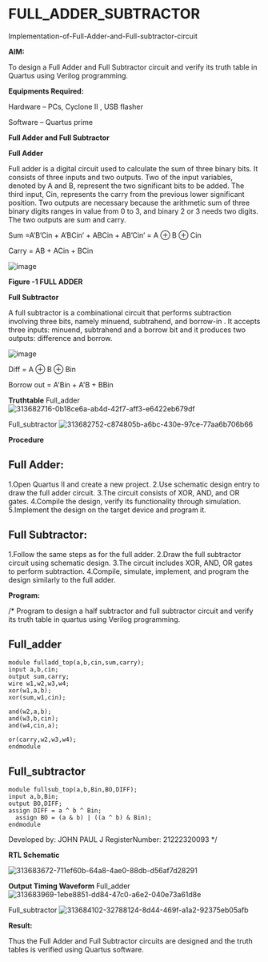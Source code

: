 # FULL_ADDER_SUBTRACTOR

Implementation-of-Full-Adder-and-Full-subtractor-circuit

**AIM:**

To design a Full Adder and Full Subtractor circuit and verify its truth table in Quartus using Verilog programming.

**Equipments Required:**

Hardware – PCs, Cyclone II , USB flasher

Software – Quartus prime

**Full Adder and Full Subtractor**

**Full Adder**

Full adder is a digital circuit used to calculate the sum of three binary bits. It consists of three inputs and two outputs. Two of the input variables, denoted by A and B, represent the two significant bits to be added. The third input, Cin, represents the carry from the previous lower significant position. Two outputs are necessary because the arithmetic sum of three binary digits ranges in value from 0 to 3, and binary 2 or 3 needs two digits. The two outputs are sum and carry.

Sum =A’B’Cin + A’BCin’ + ABCin + AB’Cin’ = A ⊕ B ⊕ Cin 

Carry = AB + ACin + BCin

![image](https://github.com/naavaneetha/FULL_ADDER_SUBTRACTOR/assets/154305477/0f30ba51-5ffb-4198-845f-18e054f675e7)

**Figure -1 FULL ADDER**

**Full Subtractor**

A full subtractor is a combinational circuit that performs subtraction involving three bits, namely minuend, subtrahend, and borrow-in . It accepts three inputs: minuend, subtrahend and a borrow bit and it produces two outputs: difference and borrow.

![image](https://github.com/naavaneetha/FULL_ADDER_SUBTRACTOR/assets/154305477/02b24f51-ab51-4304-9ad6-7b81ffc1ead5)

Diff = A ⊕ B ⊕ Bin 

Borrow out = A'Bin + A'B + BBin

**Truthtable**
Full_adder
![313682716-0b18ce6a-ab4d-42f7-aff3-e6422eb679df](https://github.com/Hezron-lix/FULL_ADDER_SUBTRACTOR/assets/139331337/081ddba5-c4a4-4e59-b7ec-f0bca74e533a)

Full_subtractor
![313682752-c874805b-a6bc-430e-97ce-77aa6b706b66](https://github.com/Hezron-lix/FULL_ADDER_SUBTRACTOR/assets/139331337/07276c8a-6060-4194-8294-a822c948800a)

**Procedure**

## Full Adder:
1.Open Quartus II and create a new project.
2.Use schematic design entry to draw the full adder circuit. 
3.The circuit consists of XOR, AND, and OR gates. 
4.Compile the design, verify its functionality through simulation. 
5.Implement the design on the target device and program it.

## Full Subtractor: 
1.Follow the same steps as for the full adder. 
2.Draw the full subtractor circuit using schematic design. 
3.The circuit includes XOR, AND, OR gates to perform subtraction. 
4.Compile, simulate, implement, and program the design similarly to the full adder.

**Program:**

/* Program to design a half subtractor and full subtractor circuit and verify its truth table in quartus using Verilog programming. 
## Full_adder
```
module fulladd_top(a,b,cin,sum,carry);
input a,b,cin;
output sum,carry;
wire w1,w2,w3,w4;       
xor(w1,a,b);
xor(sum,w1,cin);        

and(w2,a,b);
and(w3,b,cin);
and(w4,cin,a);

or(carry,w2,w3,w4);
endmodule
```

## Full_subtractor
```
module fullsub_top(a,b,Bin,BO,DIFF);
input a,b,Bin;
output BO,DIFF;
assign DIFF = a ^ b ^ Bin;
  assign BO = (a & b) | ((a ^ b) & Bin);
endmodule
```
Developed by: JOHN PAUL J
RegisterNumber: 21222320093
*/

**RTL Schematic**

![313683672-711ef60b-64a8-4ae0-88db-d56af7d28291](https://github.com/Hezron-lix/FULL_ADDER_SUBTRACTOR/assets/139331337/bb5d6aba-b187-46b7-857d-617ac2d3ea89)

**Output Timing Waveform**
Full_adder
![313683969-1ebe8851-dd84-47c0-a6e2-040e73a61d8e](https://github.com/Hezron-lix/FULL_ADDER_SUBTRACTOR/assets/139331337/7ac86948-5e35-41f6-ab82-89d86938f436)


Full_subtractor
![313684102-32788124-8d44-469f-a1a2-92375eb05afb](https://github.com/Hezron-lix/FULL_ADDER_SUBTRACTOR/assets/139331337/47370fa6-6ee8-4273-bd2b-8e3f5eeb6c3b)

**Result:**

Thus the Full Adder and Full Subtractor circuits are designed and the truth tables is verified using Quartus software.



